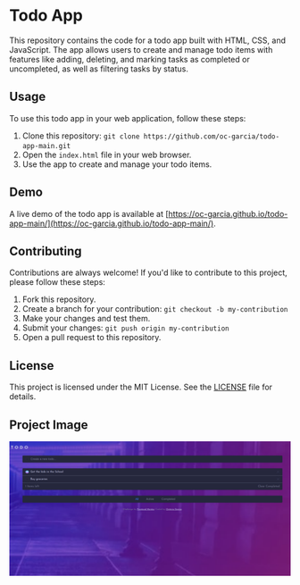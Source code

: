 # Todo App

This repository contains the code for a todo app built with HTML, CSS, and JavaScript. The app allows users to create and manage todo items with features like adding, deleting, and marking tasks as completed or uncompleted, as well as filtering tasks by status.

## Usage

To use this todo app in your web application, follow these steps:

1. Clone this repository: `git clone https://github.com/oc-garcia/todo-app-main.git`
2. Open the `index.html` file in your web browser.
3. Use the app to create and manage your todo items.

## Demo

A live demo of the todo app is available at [https://oc-garcia.github.io/todo-app-main/](https://oc-garcia.github.io/todo-app-main/).

## Contributing

Contributions are always welcome! If you'd like to contribute to this project, please follow these steps:

1. Fork this repository.
2. Create a branch for your contribution: `git checkout -b my-contribution`
3. Make your changes and test them.
4. Submit your changes: `git push origin my-contribution`
5. Open a pull request to this repository.

## License

This project is licensed under the MIT License. See the [LICENSE](LICENSE) file for details.

## Project Image
![](./images/Screenshot%20from%202023-01-03%2023-30-20.png#vitrinedev)
